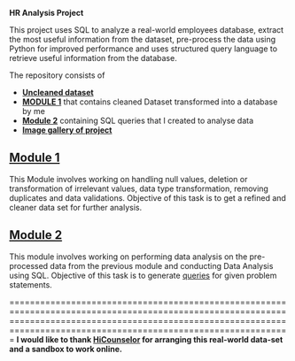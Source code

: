 **HR Analysis Project** 

This project uses SQL to analyze a real-world employees database, extract the most useful information from the dataset, pre-process the data using Python for improved performance 
and uses structured query language to retrieve useful information from the database.

The repository consists of 
- [__Uncleaned dataset__](https://github.com/Mridul1129261/HR-analysis-project/blob/master/Uncleaned_employees_dataset.csv)
- [__MODULE 1__](https://github.com/Mridul1129261/HR-analysis-project/tree/master/Module%201%20-%20Clean%20data) that contains cleaned Dataset transformed into a database by me
- [__Module 2__](https://github.com/Mridul1129261/HR-analysis-project/tree/master/Module%202%20-%20Query%20tasks) containing SQL queries that I created to analyse data
- [__Image gallery of project__](https://github.com/Mridul1129261/HR-analysis-project/tree/master/Gallery)

## [Module 1](https://github.com/Mridul1129261/HR-analysis-project/tree/master/Module%201%20-%20Clean%20data)

This Module involves working on handling null values, deletion or transformation of irrelevant values, data type transformation, removing duplicates and data validations. 
Objective of this task is to get a refined and cleaner data set for further analysis.

## [Module 2](https://github.com/Mridul1129261/HR-analysis-project/tree/master/Module%202%20-%20Query%20tasks)
This module involves working on performing data analysis on the pre-processed data from the previous module and conducting Data Analysis using SQL.
Objective of this task is to generate [queries](https://github.com/Mridul1129261/HR-analysis-project/blob/master/Module%202%20-%20Query%20tasks/Tasks.sql) for given problem statements. 



=========================================================================================================================================================================================================================
__I would like to thank **[HiCounselor](https://hicounselor.com/projects/analysing-employee-performance-for-hr-analytics-using-python-and-mygql)** for arranging this real-world data-set and a sandbox to work online.__
